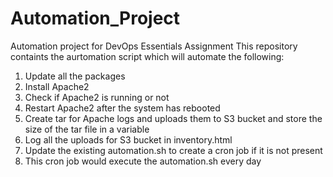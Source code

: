 # Automation_Project
Automation project for DevOps Essentials Assignment
This repository containts the aurtomation script which will automate the following:
1. Update all the packages
2. Install Apache2
3. Check if Apache2 is running or not
4. Restart Apache2 after the system has rebooted
5. Create tar for Apache logs and uploads them to S3 bucket and store the size of the tar file in a variable
6. Log all the uploads for S3 bucket in inventory.html
7. Update the existing automation.sh to create a cron job if it is not present
8. This cron job would execute the automation.sh every day
